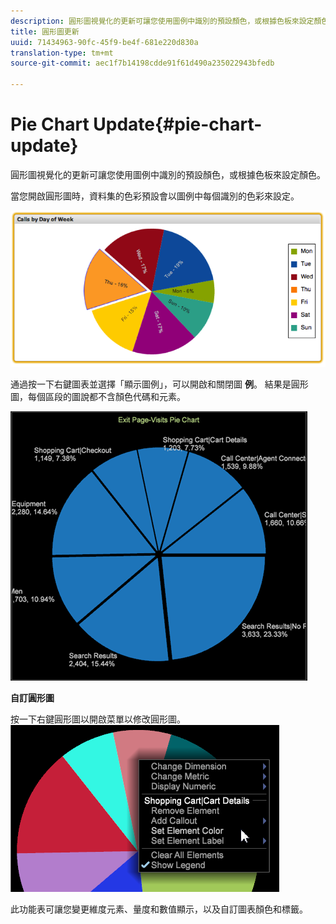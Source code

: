 ```yaml
---
description: 圓形圖視覺化的更新可讓您使用圖例中識別的預設顏色，或根據色板來設定顏色。
title: 圓形圖更新
uuid: 71434963-90fc-45f9-be4f-681e220d830a
translation-type: tm+mt
source-git-commit: aec1f7b14198cdde91f61d490a235022943bfedb

---
```



# Pie Chart Update{#pie-chart-update}

圓形圖視覺化的更新可讓您使用圖例中識別的預設顏色，或根據色板來設定顏色。

當您開啟圓形圖時，資料集的色彩預設會以圖例中每個識別的色彩來設定。

![](assets/pie_chart.png)

通過按一下右鍵圖表並選擇「顯示圖例」，可以開啟和關閉圖 **例**。 結果是圓形圖，每個區段的圖說都不含顏色代碼和元素。

![](assets/pie_chart_no_legend.png)

**自訂圓形圖**

按一下右鍵圓形圖以開啟菜單以修改圓形圖。 ![](assets/pie_chart_menu.png)

此功能表可讓您變更維度元素、量度和數值顯示，以及自訂圖表顏色和標籤。
